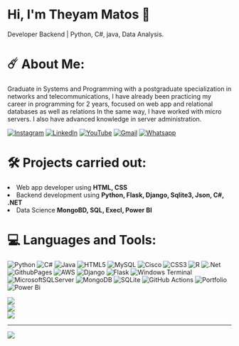 # Hi, I'm Theyam Matos 🤙
Developer Backend | Python, C#, java, Data Analysis.

# ☄️ About Me:
Graduate in Systems and Programming with a postgraduate specialization in networks and telecommunications, I have already been practicing my career in programming for 2 years, focused on web app and relational databases as well as relations In the same way, I have worked with micro servers. I also have advanced knowledge in server administration.

[![Instagram](https://img.shields.io/badge/Instagram-%23E4405F.svg?logo=Instagram&logoColor=white)](https://instagram.com/https://www.instagram.com/1xxramexx1?utm_source=qr&igsh=MTh0ZW0xNHY4cXRpaQ==) [![LinkedIn](https://img.shields.io/badge/LinkedIn-%230077B5.svg?logo=linkedin&logoColor=white)](https://linkedin.com/in/www.linkedin.com/in/theyam-matos-75179b185) 
[![YouTube](https://img.shields.io/badge/YouTube-%23FF0000.svg?logo=YouTube&logoColor=white)](https://youtube.com/@https://www.youtube.com/@theyammatos5724) 
[![Gmail](https://img.shields.io/badge/Gmail-%f0e3eeb.svg?logo=Gmail&logoColor=Red)](mailto:theyammatos@gmail.com)
[![Whatsapp](https://img.shields.io/badge/Whatsapp-%230077B5.svg?logo=Whatsapp&logoColor=Blue)](https://wa.me/+50762672029?text=Hola)
# 🛠 Projects carried out:
 
<li>Web app developer using <strong>HTML, CSS</strong></li>
<li>Backend development using <strong>Python, Flask, Django, Sqlite3, Json, C#, .NET</strong></li>
<li>Data Science <strong>MongoBD, SQL, Execl, Power BI</strong></li>

# 💻 Languages and Tools:
![Python](https://img.shields.io/badge/python-3670A0?style=for-the-badge&logo=python&logoColor=ffdd54) ![C#](https://img.shields.io/badge/c%23-%23239120.svg?style=for-the-badge&logo=csharp&logoColor=white) ![Java](https://img.shields.io/badge/java-%23ED8B00.svg?style=for-the-badge&logo=openjdk&logoColor=white) ![HTML5](https://img.shields.io/badge/html5-%23E34F26.svg?style=for-the-badge&logo=html5&logoColor=white) ![MySQL](https://img.shields.io/badge/mysql-4479A1.svg?style=for-the-badge&logo=mysql&logoColor=white) ![Cisco](https://img.shields.io/badge/cisco-%23049fd9.svg?style=for-the-badge&logo=cisco&logoColor=black) ![CSS3](https://img.shields.io/badge/css3-%231572B6.svg?style=for-the-badge&logo=css3&logoColor=white) ![R](https://img.shields.io/badge/r-%23276DC3.svg?style=for-the-badge&logo=r&logoColor=white) ![.Net](https://img.shields.io/badge/.NET-5C2D91?style=for-the-badge&logo=.net&logoColor=white) ![GithubPages](https://img.shields.io/badge/github%20pages-121013?style=for-the-badge&logo=github&logoColor=white) ![AWS](https://img.shields.io/badge/AWS-%23FF9900.svg?style=for-the-badge&logo=amazon-aws&logoColor=white) ![Django](https://img.shields.io/badge/django-%23092E20.svg?style=for-the-badge&logo=django&logoColor=white) ![Flask](https://img.shields.io/badge/flask-%23000.svg?style=for-the-badge&logo=flask&logoColor=white) ![Windows Terminal](https://img.shields.io/badge/Windows%20Terminal-%234D4D4D.svg?style=for-the-badge&logo=windows-terminal&logoColor=white) ![MicrosoftSQLServer](https://img.shields.io/badge/Microsoft%20SQL%20Server-CC2927?style=for-the-badge&logo=microsoft%20sql%20server&logoColor=white) ![MongoDB](https://img.shields.io/badge/MongoDB-%234ea94b.svg?style=for-the-badge&logo=mongodb&logoColor=white) ![SQLite](https://img.shields.io/badge/sqlite-%2307405e.svg?style=for-the-badge&logo=sqlite&logoColor=white) ![GitHub Actions](https://img.shields.io/badge/github%20actions-%232671E5.svg?style=for-the-badge&logo=githubactions&logoColor=white) ![Portfolio](https://img.shields.io/badge/Portfolio-%23000000.svg?style=for-the-badge&logo=firefox&logoColor=#FF7139) ![Power Bi](https://img.shields.io/badge/power_bi-F2C811?style=for-the-badge&logo=powerbi&logoColor=black)

![](https://github-readme-stats.vercel.app/api?username=XxRamexX&theme=dark&hide_border=false&include_all_commits=false&count_private=false)<br/>
![](https://github-readme-streak-stats.herokuapp.com/?user=XxRamexX&theme=dark&hide_border=false)<br/>
![](https://github-readme-stats.vercel.app/api/top-langs/?username=XxRamexX&theme=dark&hide_border=false&include_all_commits=false&count_private=false&layout=compact)

---
[![](https://visitcount.itsvg.in/api?id=XxRamexX&icon=0&color=0)](https://visitcount.itsvg.in)

<!-- Proudly created with GPRM ( https://gprm.itsvg.in ) -->
